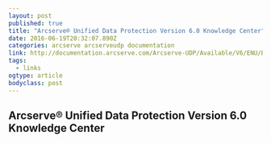 ```yaml
---
layout: post 
published: true 
title: "Arcserve® Unified Data Protection Version 6.0 Knowledge Center" 
date: 2016-06-19T20:32:07.890Z 
categories: arcserve arcserveudp documentation
link: http://documentation.arcserve.com/Arcserve-UDP/Available/V6/ENU/Bookshelf.html 
tags:
  - links
ogtype: article 
bodyclass: post 
---
```


## Arcserve® Unified Data Protection Version 6.0 Knowledge Center
